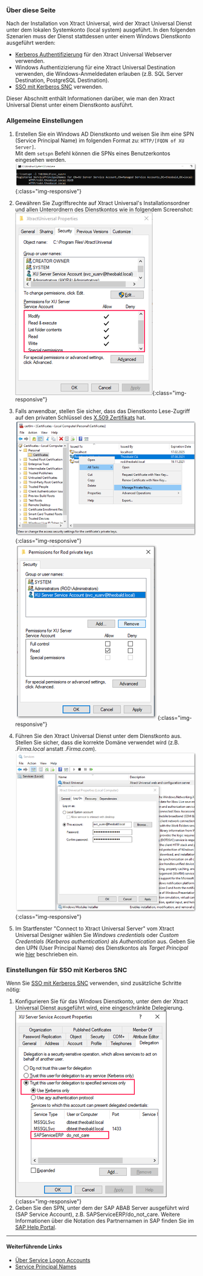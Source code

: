 ### Über diese Seite
Nach der Installation von Xtract Universal, wird der Xtract Universal Dienst unter dem lokalen Systemkonto (local system) ausgeführt.
In den folgenden Szenarien muss der Dienst stattdessen unter einem Windows Dienstkonto ausgeführt werden:

- [Kerberos Authentifizierung](../sicherheit/serversicherheit#zugriffsbeschränkung-auf-windows-ad-benutzer-kerberos-authentifizierung) für den Xtract Universal Webserver verwenden.
- Windows Authentizizierung für eine Xtract Universal Destination verwenden, die Windows-Anmeldedaten erlauben (z.B. SQL Server Destination, PostgreSQL Destination).
- [SSO mit Kerberos SNC](./sap-single-sign-on/sso-mit-kerberos-snc) verwenden.

Dieser Abschnitt enthält Informationen darüber, wie man den Xtract Universal Dienst unter einem Dienstkonto ausführt.


### Allgemeine Einstellungen

1. Erstellen Sie ein Windows AD Dienstkonto und weisen Sie ihm eine SPN (Service Principal Name) im folgenden Format zu: ```HTTP/[FQDN of XU Server]```.<br>
Mit dem ```setspn``` Befehl können die SPNs eines Benutzerkontos eingesehen werden.
![xu service account](/img/content/xu/xu-service-account-SPN.png){:class="img-responsive"}

2. Gewähren Sie Zugriffsrechte auf Xtract Universal's Installationsordner und allen Unterordnern des Dienstkontos wie in folgendem Screenshot:
![xu service account permissions](/img/content/xu/xu-service-account-permissions.png){:class="img-responsive"}

3. Falls anwendbar, stellen Sie sicher, dass das Dienstkonto Lese-Zugriff auf den privaten Schlüssel des [X.509 Zertifikats](../sicherheit/x.509-zertifikat-installieren) hat.
![xu service account private key 1](/img/content/xu/xu-service-account-privatekey_1.png){:class="img-responsive"}
![xu service account private key 2](/img/content/xu/xu-service-account-privatekey_2.png){:class="img-responsive"}

4. Führen Sie den Xtract Universal Dienst unter dem Dienstkonto aus. Stellen Sie sicher, dass die korrekte Domäne verwendet wird (z.B. *.Firma.local* anstatt *.Firma.com*).
![xu service account services](/img/content/xu/xu-service-account-services.png){:class="img-responsive"}

5. Im Startfenster "Connect to Xtract Universal Server" vom Xtract Universal Designer wählen Sie *Windows credentials* oder *Custom Credentials (Kerberos authentication)* als *Authentication* aus. Geben Sie den UPN (User Principal Name) des Dienstkontos als *Target Principal* wie [hier](https://kb.theobald-software.com/xtract-universal/target-principal-TPN) beschrieben ein.


### Einstellungen für SSO mit Kerberos SNC

Wenn Sie [SSO mit Kerberos SNC](./sap-single-sign-on/sso-mit-kerberos-snc) verwenden, sind zusätzliche Schritte nötig:<br>

1. Konfigurieren Sie für das Windows Dienstkonto, unter dem der Xtract Universal Dienst ausgeführt wird, eine eingeschränkte Delegierung.
![xu_service_account_constr_deleg](/img/content/XU_SSO_WinAD_Delegation.png){:class="img-responsive"}
2. Geben Sie den SPN, unter dem der SAP ABAB Server ausgeführt wird (SAP Service Account), z.B. SAPServiceERP/do_not_care.
Weitere Informationen über die Notation des Partnernamen in SAP finden Sie im [SAP Help Portal](https://help.sap.com/viewer/e815bb97839a4d83be6c4fca48ee5777/7.5.9/de-DE/440ebb40b9920d1be10000000a114a6b.html).


*********
#### Weiterführende Links
- [Über Service Logon Accounts](https://docs.microsoft.com/de-de/windows/win32/ad/about-service-logon-accounts)
- [Service Principal Names](https://docs.microsoft.com/de-de/windows/win32/ad/service-principal-names)
